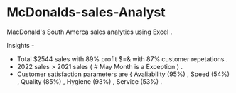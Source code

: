# McDonalds-sales-Analyst


MacDonald's South Amerca sales analytics using Excel . 

Insights - 

   * Total $2544 sales with 89% profit $=& with 87% customer repetations .
   * 2022 sales > 2021 sales ( # May Month is a Exception ) .
   * Customer satisfaction parameters are { Avaliability (95%) , Speed (54%) , Quality (85%) , Hygiene (93%) , Service (53%) .




